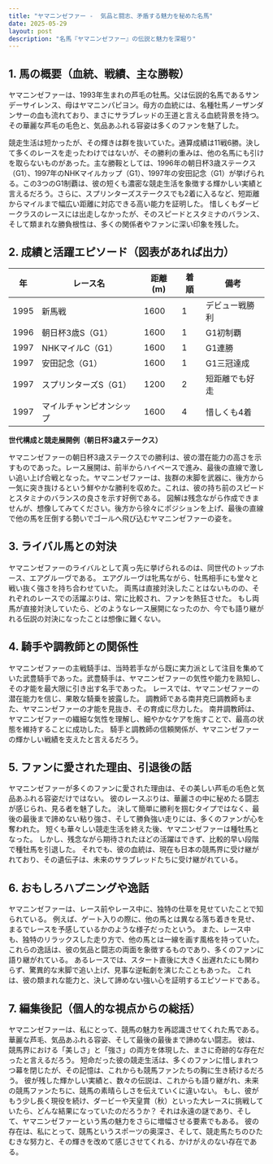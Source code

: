 ```yaml
---
title: "ヤマニンゼファー -  気品と闘志、矛盾する魅力を秘めた名馬"
date: 2025-05-29
layout: post
description: "名馬『ヤマニンゼファー』の伝説と魅力を深堀り"
---
```


## 1. 馬の概要（血統、戦績、主な勝鞍）

ヤマニンゼファーは、1993年生まれの芦毛の牡馬。父は伝説的名馬であるサンデーサイレンス、母はヤマニンパピヨン。母方の血統には、名種牡馬ノーザンダンサーの血も流れており、まさにサラブレッドの王道と言える血統背景を持つ。  その華麗な芦毛の毛色と、気品あふれる容姿は多くのファンを魅了した。

競走生活は短かったが、その輝きは群を抜いていた。通算成績は11戦6勝。決して多くのレースを走ったわけではないが、その勝利の重みは、他の名馬にも引けを取らないものがあった。主な勝鞍としては、1996年の朝日杯3歳ステークス（G1）、1997年のNHKマイルカップ（G1）、1997年の安田記念（G1）が挙げられる。この3つのG1制覇は、彼の短くも濃密な競走生活を象徴する輝かしい実績と言えるだろう。さらに、スプリンターズステークスでも2着に入るなど、短距離からマイルまで幅広い距離に対応できる高い能力を証明した。  惜しくもダービークラスのレースには出走しなかったが、そのスピードとスタミナのバランス、そして類まれな勝負根性は、多くの関係者やファンに深い印象を残した。


## 2. 成績と活躍エピソード（図表があれば出力）


| 年 | レース名             | 距離(m) | 着順 | 備考                                  |
|---|----------------------|---------|------|---------------------------------------|
| 1995 | 新馬戦             | 1600    | 1     | デビュー戦勝利                         |
| 1996 | 朝日杯3歳S（G1）    | 1600    | 1     | G1初制覇                             |
| 1997 | NHKマイルC（G1）    | 1600    | 1     | G1連勝                               |
| 1997 | 安田記念（G1）      | 1600    | 1     | G1三冠達成                             |
| 1997 | スプリンターズS（G1）| 1200    | 2     | 短距離でも好走                         |
| 1997 | マイルチャンピオンシップ| 1600    | 4     | 惜しくも4着                           |


**世代構成と競走展開例（朝日杯3歳ステークス）**

ヤマニンゼファーの朝日杯3歳ステークスでの勝利は、彼の潜在能力の高さを示すものであった。レース展開は、前半からハイペースで進み、最後の直線で激しい追い上げ合戦となった。ヤマニンゼファーは、抜群の末脚を武器に、後方から一気に突き抜けるという鮮やかな勝利を収めた。これは、彼の持ち前のスピードとスタミナのバランスの良さを示す好例である。  図解は残念ながら作成できませんが、想像してみてください。後方から徐々にポジションを上げ、最後の直線で他の馬を圧倒する勢いでゴールへ飛び込むヤマニンゼファーの姿を。


## 3. ライバル馬との対決

ヤマニンゼファーのライバルとして真っ先に挙げられるのは、同世代のトップホース、エアグルーヴである。  エアグルーヴは牝馬ながら、牡馬相手にも堂々と戦い抜く強さを持ち合わせていた。  両馬は直接対決したことはないものの、それぞれのレースでの活躍ぶりは、常に比較され、ファンを熱狂させた。  もし両馬が直接対決していたら、どのようなレース展開になったのか、今でも語り継がれる伝説の対決になったことは想像に難くない。


## 4. 騎手や調教師との関係性

ヤマニンゼファーの主戦騎手は、当時若手ながら既に実力派として注目を集めていた武豊騎手であった。武豊騎手は、ヤマニンゼファーの気性や能力を熟知し、その才能を最大限に引き出す名手であった。  レースでは、ヤマニンゼファーの潜在能力を信じ、果敢な騎乗を披露した。  調教師である南井克巳調教師もまた、ヤマニンゼファーの才能を見抜き、その育成に尽力した。  南井調教師は、ヤマニンゼファーの繊細な気性を理解し、細やかなケアを施すことで、最高の状態を維持することに成功した。  騎手と調教師の信頼関係が、ヤマニンゼファーの輝かしい戦績を支えたと言えるだろう。


## 5. ファンに愛された理由、引退後の話

ヤマニンゼファーが多くのファンに愛された理由は、その美しい芦毛の毛色と気品あふれる容姿だけではない。  彼のレースぶりは、華麗さの中に秘めたる闘志が感じられ、見る者を魅了した。  決して簡単に勝利を掴むタイプではなく、最後の最後まで諦めない粘り強さ、そして勝負強い走りには、多くのファンが心を奪われた。  短くも華々しい競走生活を終えた後、ヤマニンゼファーは種牡馬となった。  しかし、残念ながら期待されたほどの活躍はできず、比較的早い段階で種牡馬を引退した。  それでも、彼の血統は、現在も日本の競馬界に受け継がれており、その遺伝子は、未来のサラブレッドたちに受け継がれている。


## 6. おもしろハプニングや逸話

ヤマニンゼファーは、レース前やレース中に、独特の仕草を見せていたことで知られている。  例えば、ゲート入りの際に、他の馬とは異なる落ち着きを見せ、まるでレースを予感しているかのような様子だったという。  また、レース中も、独特のリラックスした走り方で、他の馬とは一線を画す風格を持っていた。  これらの逸話は、彼の気品と闘志の両面を象徴するものであり、多くのファンに語り継がれている。  あるレースでは、スタート直後に大きく出遅れたにも関わらず、驚異的な末脚で追い上げ、見事な逆転劇を演じたこともあった。  これは、彼の類まれな能力と、決して諦めない強い心を証明するエピソードである。


## 7. 編集後記（個人的な視点からの総括）

ヤマニンゼファーは、私にとって、競馬の魅力を再認識させてくれた馬である。  華麗な芦毛、気品あふれる容姿、そして最後の最後まで諦めない闘志。  彼は、競馬界における「美しさ」と「強さ」の両方を体現した、まさに奇跡的な存在だったと言えるだろう。  短命だった彼の競走生活は、多くのファンに惜しまれつつ幕を閉じたが、その記憶は、これからも競馬ファンたちの胸に生き続けるだろう。  彼が残した輝かしい実績と、数々の伝説は、これからも語り継がれ、未来の競馬ファンたちに、競馬の素晴らしさを伝えていくに違いない。  もし、彼がもう少し長く現役を続け、ダービーや天皇賞（秋）といった大レースに挑戦していたら、どんな結果になっていたのだろうか？  それは永遠の謎であり、そして、ヤマニンゼファーという馬の魅力をさらに増幅させる要素でもある。  彼の存在は、私にとって、競馬というスポーツの奥深さ、そして、競走馬たちのひたむきな努力と、その輝きを改めて感じさせてくれる、かけがえのない存在である。

